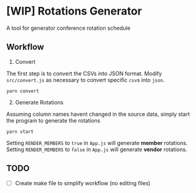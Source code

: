 # [WIP] Rotations Generator

A tool for generator conference rotation schedule

## Workflow

1. Convert

The first step is to convert the CSVs into JSON format. Modify `src/convert.js` as necessary to convert specific `csv`s into `json`.

```
yarn convert
```

2. Generate Rotations

Assuming column names havent changed in the source data, simply start the program to generate the rotations

```
yarn start
```
Setting `RENDER_MEMBERS` to `true` in `App.js` will generate __member__ rotations.
Setting `RENDER_MEMBERS` to `false` in `App.js` will generate __vendor__ rotations.

## TODO

 - [ ] Create make file to simplify workflow (no editing files)

